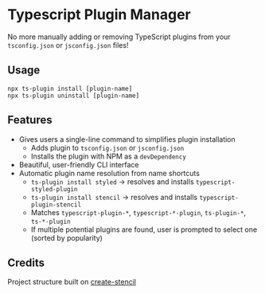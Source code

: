 # Typescript Plugin Manager
No more manually adding or removing TypeScript plugins from your `tsconfig.json` or `jsconfig.json` files!

## Usage
```
npx ts-plugin install [plugin-name]
npx ts-plugin uninstall [plugin-name]
```

## Features
- Gives users a single-line command to simplifies plugin installation
    - Adds plugin to `tsconfig.json` or `jsconfig.json`
    - Installs the plugin with NPM as a `devDependency`
- Beautiful, user-friendly CLI interface
- Automatic plugin name resolution from name shortcuts
    - `ts-plugin install styled` -> resolves and installs `typescript-styled-plugin`
    - `ts-plugin install stencil` -> resolves and installs `typescript-plugin-stencil`
    - Matches `typescript-plugin-*`, `typescript-*-plugin`, `ts-plugin-*`, `ts-*-plugin`
    - If multiple potential plugins are found, user is prompted to select one (sorted by popularity)

## Credits
Project structure built on [create-stencil](https://github.com/ionic-team/create-stencil)